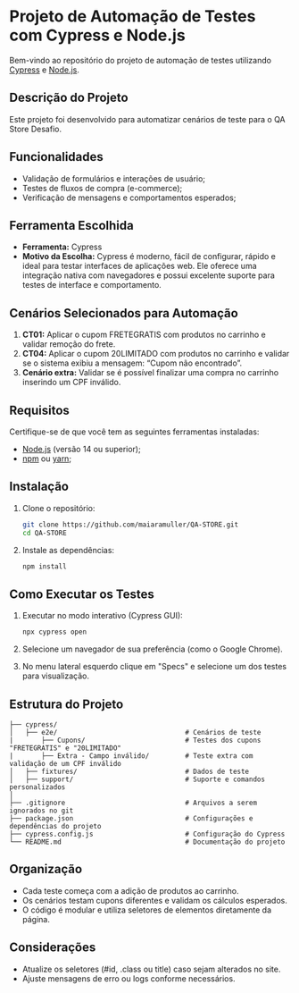 # Projeto de Automação de Testes com Cypress e Node.js

Bem-vindo ao repositório do projeto de automação de testes utilizando [Cypress](https://www.cypress.io/) e [Node.js](https://nodejs.org/).

## Descrição do Projeto
Este projeto foi desenvolvido para automatizar cenários de teste para o QA Store Desafio.

## Funcionalidades
- Validação de formulários e interações de usuário;
- Testes de fluxos de compra (e-commerce);
- Verificação de mensagens e comportamentos esperados;

## Ferramenta Escolhida
- **Ferramenta:** Cypress
- **Motivo da Escolha:** Cypress é moderno, fácil de configurar, rápido e ideal para testar interfaces de aplicações web. Ele oferece uma integração nativa com navegadores e possui excelente suporte para testes de interface e comportamento.

## Cenários Selecionados para Automação
1. **CT01:** Aplicar o cupom FRETEGRATIS com produtos no carrinho e validar remoção do frete.
2. **CT04:** Aplicar o cupom 20LIMITADO com produtos no carrinho e validar se o sistema exibiu a mensagem: “Cupom não encontrado”.
3. **Cenário extra:** Validar se é possível finalizar uma compra no carrinho inserindo um CPF inválido.

## Requisitos
Certifique-se de que você tem as seguintes ferramentas instaladas:

- [Node.js](https://nodejs.org/) (versão 14 ou superior);
- [npm](https://www.npmjs.com/) ou [yarn](https://yarnpkg.com/);

## Instalação

1. Clone o repositório:
   ```bash
   git clone https://github.com/maiaramuller/QA-STORE.git
   cd QA-STORE
   ```

2. Instale as dependências:
   ```bash
   npm install
   ```

## Como Executar os Testes

1. Executar no modo interativo (Cypress GUI):
   ```bash
   npx cypress open
   ```

2. Selecione um navegador de sua preferência (como o Google Chrome).

3. No menu lateral esquerdo clique em "Specs" e selecione um dos testes para visualização.

## Estrutura do Projeto

```
├── cypress/
│   ├── e2e/                                # Cenários de teste
|       ├── Cupons/                         # Testes dos cupons "FRETEGRATIS" e "20LIMITADO"
|       ├── Extra - Campo inválido/         # Teste extra com validação de um CPF inválido
│   ├── fixtures/                           # Dados de teste
│   ├── support/                            # Suporte e comandos personalizados
│   
├── .gitignore                              # Arquivos a serem ignorados no git
├── package.json                            # Configurações e dependências do projeto
├── cypress.config.js                       # Configuração do Cypress
└── README.md                               # Documentação do projeto
```

## Organização
- Cada teste começa com a adição de produtos ao carrinho.
- Os cenários testam cupons diferentes e validam os cálculos esperados.
- O código é modular e utiliza seletores de elementos diretamente da página.

## Considerações
- Atualize os seletores (#id, .class ou title) caso sejam alterados no site.
- Ajuste mensagens de erro ou logs conforme necessários.

